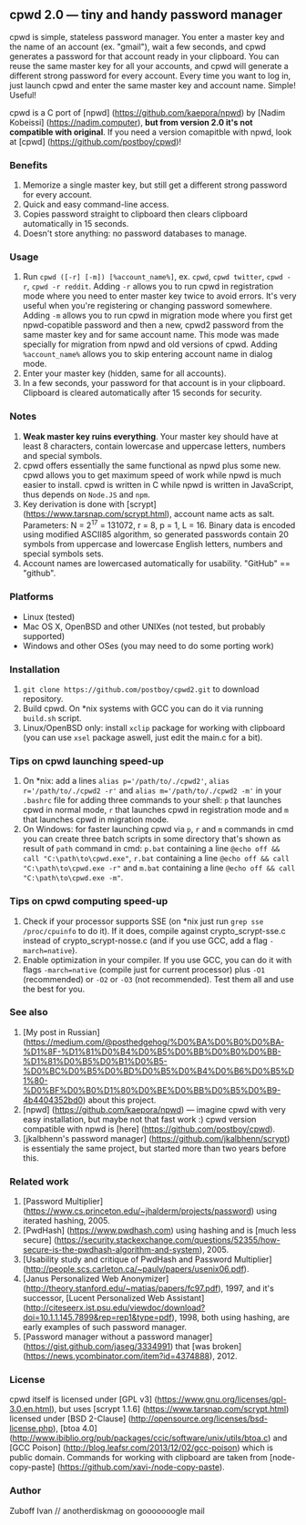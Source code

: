 ## cpwd 2.0 — tiny and handy password manager

cpwd is simple, stateless password manager. You enter a master key and the name of an account (ex. "gmail"), wait a few seconds, and cpwd generates a password for that account ready in your clipboard. You can reuse the same master key for all your accounts, and cpwd will generate a different strong password for every account. Every time you want to log in, just launch cpwd and enter the same master key and account name. Simple! Useful!

cpwd is a C port of [npwd] (https://github.com/kaepora/npwd) by [Nadim Kobeissi] (https://nadim.computer), **but from version 2.0 it's not compatible with original**. If you need a version comapitble with npwd, look at [cpwd] (https://github.com/postboy/cpwd)!

### Benefits
1. Memorize a single master key, but still get a different strong password for every account.
2. Quick and easy command-line access.
3. Copies password straight to clipboard then clears clipboard automatically in 15 seconds.
4. Doesn't store anything: no password databases to manage.

### Usage
1. Run `cpwd ([-r] [-m]) [%account_name%]`, ex. `cpwd`, `cpwd twitter`, `cpwd -r`, `cpwd -r reddit`. Adding `-r` allows you to run cpwd in registration mode where you need to enter master key twice to avoid errors. It's very useful when you're registering or changing password somewhere. Adding `-m` allows you to run cpwd in migration mode where you first get npwd-copatible password and then a new, cpwd2 password from the same master key and for same account name. This mode was made specially for migration from npwd and old versions of cpwd. Adding `%account_name%` allows you to skip entering account name in dialog mode.
2. Enter your master key (hidden, same for all accounts).
3. In a few seconds, your password for that account is in your clipboard. Clipboard is cleared automatically after 15 seconds for security.

### Notes
1. **Weak master key ruins everything**. Your master key should have at least 8 characters, contain lowercase and uppercase letters, numbers and special symbols.
2. cpwd offers essentially the same functional as npwd plus some new. cpwd allows you to get maximum speed of work while npwd is much easier to install. cpwd is written in C while npwd is written in JavaScript, thus depends on `Node.JS` and `npm`.
3. Key derivation is done with [scrypt] (https://www.tarsnap.com/scrypt.html), account name acts as salt. Parameters: N = 2<sup>17</sup> = 131072, r = 8, p = 1, L = 16. Binary data is encoded using modified ASCII85 algorithm, so generated passwords contain 20 symbols from uppercase and lowercase English letters, numbers and special symbols sets.
4. Account names are lowercased automatically for usability. "GitHub" == "github".

### Platforms
* Linux (tested)
* Mac OS X, OpenBSD and other UNIXes (not tested, but probably supported)
* Windows and other OSes (you may need to do some porting work)

### Installation
1. `git clone https://github.com/postboy/cpwd2.git` to download repository.
2. Build cpwd. On *nix systems with GCC you can do it via running `build.sh` script.
3. Linux/OpenBSD only: install `xclip` package for working with clipboard (you can use `xsel` package aswell, just edit the main.c for a bit).

### Tips on cpwd launching speed-up
1. On *nix: add a lines `alias p='/path/to/./cpwd2'`, `alias r='/path/to/./cpwd2 -r'` and `alias m='/path/to/./cpwd2 -m'` in your `.bashrc` file for adding three commands to your shell: `p` that launches cpwd in normal mode, `r` that launches cpwd in registration mode and `m` that launches cpwd in migration mode.
2. On Windows: for faster launching cpwd via `p`, `r` and `m` commands in cmd you can create three batch scripts in some directory that's shown as result of `path` command in cmd: `p.bat` containing a line `@echo off && call "C:\path\to\cpwd.exe"`, `r.bat` containing a line `@echo off && call "C:\path\to\cpwd.exe -r"` and `m.bat` containing a line `@echo off && call "C:\path\to\cpwd.exe -m"`.

### Tips on cpwd computing speed-up
1. Check if your processor supports SSE (on *nix just run `grep sse /proc/cpuinfo` to do it). If it does, compile against crypto_scrypt-sse.c instead of crypto_scrypt-nosse.c (and if you use GCC, add a flag `-march=native`).
2. Enable optimization in your compiler. If you use GCC, you can do it with flags `-march=native` (compile just for current processor) plus `-O1` (recommended) or `-O2` or `-O3` (not recommended). Test them all and use the best for you.

### See also
1. [My post in Russian] (https://medium.com/@posthedgehog/%D0%BA%D0%B0%D0%BA-%D1%8F-%D1%81%D0%B4%D0%B5%D0%BB%D0%B0%D0%BB-%D1%81%D0%B5%D0%B1%D0%B5-%D0%BC%D0%B5%D0%BD%D0%B5%D0%B4%D0%B6%D0%B5%D1%80-%D0%BF%D0%B0%D1%80%D0%BE%D0%BB%D0%B5%D0%B9-4b4404352bd0) about this project.
2. [npwd] (https://github.com/kaepora/npwd) — imagine cpwd with very easy installation, but maybe not that fast work :) cpwd version compatible with npwd is [here] (https://github.com/postboy/cpwd).
3. [jkalbhenn's password manager] (https://github.com/jkalbhenn/scrypt) is essentialy the same project, but started more than two years before this.

### Related work
1. [Password Multiplier] (https://www.cs.princeton.edu/~jhalderm/projects/password) using iterated hashing, 2005.
2. [PwdHash] (https://www.pwdhash.com) using hashing and is [much less secure] (https://security.stackexchange.com/questions/52355/how-secure-is-the-pwdhash-algorithm-and-system), 2005.
3. [Usability study and critique of PwdHash and Password Multiplier] (http://people.scs.carleton.ca/~paulv/papers/usenix06.pdf).
4. [Janus Personalized Web Anonymizer] (http://theory.stanford.edu/~matias/papers/fc97.pdf), 1997, and it's successor, [Lucent Personalized Web Assistant] (http://citeseerx.ist.psu.edu/viewdoc/download?doi=10.1.1.145.7899&rep=rep1&type=pdf), 1998, both using hashing, are early examples of such password manager.
5. [Password manager without a password manager] (https://gist.github.com/jaseg/3334991) that [was broken] (https://news.ycombinator.com/item?id=4374888), 2012.

### License
cpwd itself is licensed under [GPL v3] (https://www.gnu.org/licenses/gpl-3.0.en.html), but uses [scrypt 1.1.6] (https://www.tarsnap.com/scrypt.html) licensed under [BSD 2-Clause] (http://opensource.org/licenses/bsd-license.php), [btoa 4.0] (http://www.ibiblio.org/pub/packages/ccic/software/unix/utils/btoa.c) and [GCC Poison] (http://blog.leafsr.com/2013/12/02/gcc-poison) which is public domain. Commands for working with clipboard are taken from [node-copy-paste] (https://github.com/xavi-/node-copy-paste).

### Author
Zuboff Ivan // anotherdiskmag on gooooooogle mail
